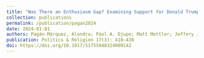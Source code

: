 ```yaml
---
title: "Was There an Enthusiasm Gap? Examining Support for Donald Trump Among Evangelicals and Nonevangelicals"
collection: publications
permalink: /publication/pagan2024
date: 2024-01-01
authors: Pagán-Márquez, Alondra; Paul A. Djupe; Matt Mettler; Jeffery J. Mondak
publication: Politics & Religion 17(3): 410–430
doi: https://doi.org/10.1017/S1755048324000142
---
```

